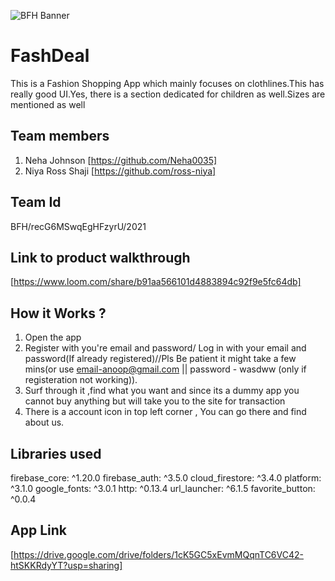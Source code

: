 ![BFH Banner](https://trello-attachments.s3.amazonaws.com/542e9c6316504d5797afbfb9/542e9c6316504d5797afbfc1/39dee8d993841943b5723510ce663233/Frame_19.png)
# FashDeal
This is a Fashion Shopping App which mainly focuses on clothlines.This has really good UI.Yes, there is a section dedicated for children as well.Sizes are mentioned as well

## Team members
1. Neha Johnson [https://github.com/Neha0035]
2. Niya Ross Shaji [https://github.com/ross-niya]
## Team Id
BFH/recG6MSwqEgHFzyrU/2021
## Link to product walkthrough
[https://www.loom.com/share/b91aa566101d4883894c92f9e5fc64db]
## How it Works ?
1. Open the app
2. Register with you're email and password/ Log in with your email and password(If already registered)//Pls Be patient it might take a few mins(or use email-anoop@gmail.com || password - wasdww  (only if registeration not working)).
3. Surf through it ,find what you want and since its a dummy app you cannot buy anything but will take you to the site for transaction
4. There is a account icon in top left corner , You can go there and find about us. 
## Libraries used
firebase_core: ^1.20.0
  firebase_auth: ^3.5.0
  cloud_firestore: ^3.4.0
  platform: ^3.1.0
  google_fonts: ^3.0.1
  http: ^0.13.4
  url_launcher: ^6.1.5
  favorite_button: ^0.0.4
## App Link
[https://drive.google.com/drive/folders/1cK5GC5xEvmMQqnTC6VC42-htSKKRdyYT?usp=sharing]
